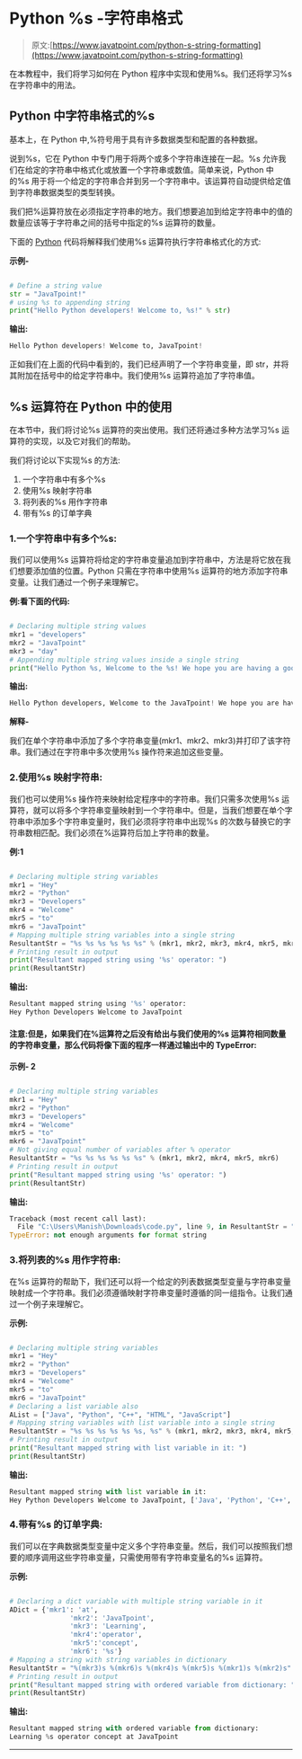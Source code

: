 # Python %s -字符串格式

> 原文:[https://www.javatpoint.com/python-s-string-formatting](https://www.javatpoint.com/python-s-string-formatting)

在本教程中，我们将学习如何在 Python 程序中实现和使用%s。我们还将学习%s 在字符串中的用法。

## Python 中字符串格式的%s

基本上，在 Python 中,%符号用于具有许多数据类型和配置的各种数据。

说到%s，它在 Python 中专门用于将两个或多个字符串连接在一起。%s 允许我们在给定的字符串中格式化或放置一个字符串或数值。简单来说，Python 中的%s 用于将一个给定的字符串合并到另一个字符串中。该运算符自动提供给定值到字符串数据类型的类型转换。

我们把%运算符放在必须指定字符串的地方。我们想要追加到给定字符串中的值的数量应该等于字符串之间的括号中指定的%s 运算符的数量。

下面的 [Python](https://www.javatpoint.com/python-tutorial) 代码将解释我们使用%s 运算符执行字符串格式化的方式:

**示例-**

```py

# Define a string value 
str = "JavaTpoint!"
# using %s to appending string
print("Hello Python developers! Welcome to, %s!" % str)

```

**输出:**

```py
Hello Python developers! Welcome to, JavaTpoint!

```

正如我们在上面的代码中看到的，我们已经声明了一个字符串变量，即 str，并将其附加在括号中的给定字符串中。我们使用%s 运算符追加了字符串值。

## %s 运算符在 Python 中的使用

在本节中，我们将讨论%s 运算符的突出使用。我们还将通过多种方法学习%s 运算符的实现，以及它对我们的帮助。

我们将讨论以下实现%s 的方法:

1.  一个字符串中有多个%s
2.  使用%s 映射字符串
3.  将列表的%s 用作字符串
4.  带有%s 的订单字典

### 1.一个字符串中有多个%s:

我们可以使用%s 运算符将给定的字符串变量追加到字符串中，方法是将它放在我们想要添加值的位置。Python 只需在字符串中使用%s 运算符的地方添加字符串变量。让我们通过一个例子来理解它。

**例:看下面的代码:**

```py

# Declaring multiple string values
mkr1 = "developers"
mkr2 = "JavaTpoint"
mkr3 = "day"
# Appending multiple string values inside a single string
print("Hello Python %s, Welcome to the %s! We hope you are having a good %s." % (mkr1, mkr2, mkr3))

```

**输出:**

```py
Hello Python developers, Welcome to the JavaTpoint! We hope you are having a good day.

```

**解释-**

我们在单个字符串中添加了多个字符串变量(mkr1、mkr2、mkr3)并打印了该字符串。我们通过在字符串中多次使用%s 操作符来追加这些变量。

### 2.使用%s 映射字符串:

我们也可以使用%s 操作符来映射给定程序中的字符串。我们只需多次使用%s 运算符，就可以将多个字符串变量映射到一个字符串中。但是，当我们想要在单个字符串中添加多个字符串变量时，我们必须将字符串中出现%s 的次数与替换它的字符串数相匹配。我们必须在%运算符后加上字符串的数量。

**例:1**

```py

# Declaring multiple string variables
mkr1 = "Hey"
mkr2 = "Python"
mkr3 = "Developers"
mkr4 = "Welcome"
mkr5 = "to"
mkr6 = "JavaTpoint"
# Mapping multiple string variables into a single string
ResultantStr = "%s %s %s %s %s %s" % (mkr1, mkr2, mkr3, mkr4, mkr5, mkr6)
# Printing result in output
print("Resultant mapped string using '%s' operator: ") 
print(ResultantStr)

```

**输出:**

```py
Resultant mapped string using '%s' operator:
Hey Python Developers Welcome to JavaTpoint

```

#### 注意:但是，如果我们在%运算符之后没有给出与我们使用的%s 运算符相同数量的字符串变量，那么代码将像下面的程序一样通过输出中的 TypeError:

**示例- 2**

```py

# Declaring multiple string variables
mkr1 = "Hey"
mkr2 = "Python"
mkr3 = "Developers"
mkr4 = "Welcome"
mkr5 = "to"
mkr6 = "JavaTpoint"
# Not giving equal number of variables after % operator
ResultantStr = "%s %s %s %s %s %s" % (mkr1, mkr2, mkr4, mkr5, mkr6)
# Printing result in output
print("Resultant mapped string using '%s' operator: ") 
print(ResultantStr)

```

**输出:**

```py
Traceback (most recent call last):
  File "C:\Users\Manish\Downloads\code.py", line 9, in ResultantStr = "%s %s %s %s %s %s" % (mkr1, mkr2, mkr4, mkr5, mkr6)
TypeError: not enough arguments for format string 
```

### 3.将列表的%s 用作字符串:

在%s 运算符的帮助下，我们还可以将一个给定的列表数据类型变量与字符串变量映射成一个字符串。我们必须遵循映射字符串变量时遵循的同一组指令。让我们通过一个例子来理解它。

**示例:**

```py

# Declaring multiple string variables
mkr1 = "Hey"
mkr2 = "Python"
mkr3 = "Developers"
mkr4 = "Welcome"
mkr5 = "to"
mkr6 = "JavaTpoint"
# Declaring a list variable also
AList = ["Java", "Python", "C++", "HTML", "JavaScript"]
# Mapping string variables with list variable into a single string
ResultantStr = "%s %s %s %s %s %s, %s" % (mkr1, mkr2, mkr3, mkr4, mkr5, mkr6, AList)
# Printing result in output
print("Resultant mapped string with list variable in it: ") 
print(ResultantStr)

```

**输出:**

```py
Resultant mapped string with list variable in it:
Hey Python Developers Welcome to JavaTpoint, ['Java', 'Python', 'C++', 'HTML', 'JavaScript']

```

### 4.带有%s 的订单字典:

我们可以在字典数据类型变量中定义多个字符串变量。然后，我们可以按照我们想要的顺序调用这些字符串变量，只需使用带有字符串变量名的%s 运算符。

**示例:**

```py

# Declaring a dict variable with multiple string variable in it
ADict = {'mkr1': 'at',
               'mkr2': 'JavaTpoint', 
               'mkr3': 'Learning',
               'mkr4':'operator',
               'mkr5':'concept',
               'mkr6': '%s'}
# Mapping a string with string variables in dictionary
ResultantStr = "%(mkr3)s %(mkr6)s %(mkr4)s %(mkr5)s %(mkr1)s %(mkr2)s" % ADict
# Printing result in output
print("Resultant mapped string with ordered variable from dictionary: ") 
print(ResultantStr)

```

**输出:**

```py
Resultant mapped string with ordered variable from dictionary: 
Learning %s operator concept at JavaTpoint

```

* * *